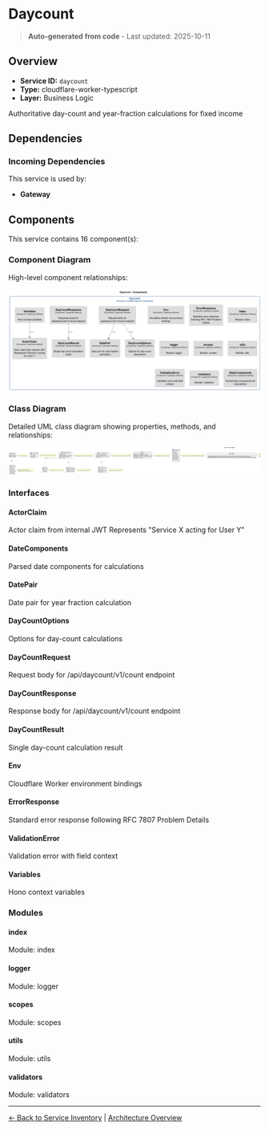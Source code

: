# Daycount

> **Auto-generated from code** - Last updated: 2025-10-11

## Overview

- **Service ID:** `daycount`
- **Type:** cloudflare-worker-typescript
- **Layer:** Business Logic

Authoritative day-count and year-fraction calculations for fixed income

## Dependencies

### Incoming Dependencies

This service is used by:

- **Gateway**

## Components

This service contains 16 component(s):

### Component Diagram

High-level component relationships:

![Daycount Component Diagram](../../diagrams/structurizr-Components_daycount.png)

### Class Diagram

Detailed UML class diagram showing properties, methods, and relationships:

![Daycount Class Diagram](../../diagrams/class-diagram-daycount.png)

### Interfaces

#### ActorClaim

Actor claim from internal JWT Represents "Service X acting for User Y"

#### DateComponents

Parsed date components for calculations

#### DatePair

Date pair for year fraction calculation

#### DayCountOptions

Options for day-count calculations

#### DayCountRequest

Request body for /api/daycount/v1/count endpoint

#### DayCountResponse

Response body for /api/daycount/v1/count endpoint

#### DayCountResult

Single day-count calculation result

#### Env

Cloudflare Worker environment bindings

#### ErrorResponse

Standard error response following RFC 7807 Problem Details

#### ValidationError

Validation error with field context

#### Variables

Hono context variables

### Modules

#### index

Module: index

#### logger

Module: logger

#### scopes

Module: scopes

#### utils

Module: utils

#### validators

Module: validators

---

[← Back to Service Inventory](../services.md) |
[Architecture Overview](../index.md)
